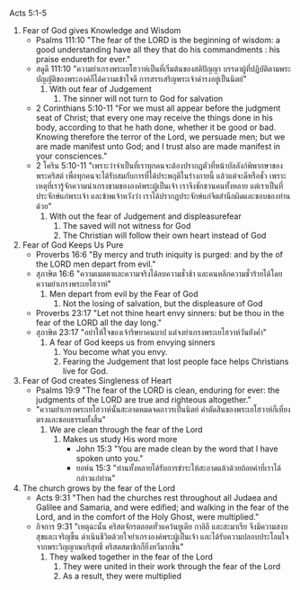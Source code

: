 Acts 5:1-5

1. Fear of God gives Knowledge and Wisdom
    - Psalms 111:10 "The fear of the LORD is the beginning of wisdom: a good understanding have all they that do his commandments : his praise endureth for ever."
    - สดูดี 111:10 "ความยำเกรงพระเยโฮวาห์เป็นที่เริ่มต้นของสติปัญญา บรรดาผู้ที่ปฏิบัติตามพระบัญญัติของพระองค์ก็ได้ความเข้าใจดี การสรรเสริญพระเจ้าดำรงอยู่เป็นนิตย์"
        1. With out fear of Judgement
            1. The sinner will not turn to God for salvation
    - 2 Corinthians 5:10-11 "For we must all appear before the judgment seat of Christ; that every one may receive the things done in his body, according to that he hath done, whether it be good or bad. Knowing therefore the terror of the Lord, we persuade men; but we are made manifest unto God; and I trust also are made manifest in your consciences."
    - 2 โคริน 5:10-11 "เพราะว่าจำเป็นที่เราทุกคนจะต้องปรากฏตัวที่หน้าบัลลังก์พิพากษาของพระคริสต์ เพื่อทุกคนจะได้รับสมกับการที่ได้ประพฤติในร่างกายนี้ แล้วแต่จะดีหรือชั่ว เพราะเหตุที่เรารู้จักความน่าเกรงขามขององค์พระผู้เป็นเจ้า เราจึงชักชวนคนทั้งหลาย แต่เราเป็นที่ประจักษ์แก่พระเจ้า และข้าพเจ้าหวังว่า เราได้ปรากฏประจักษ์แก่จิตสำนึกผิดและชอบของท่านด้วย"
        1. With out the fear of Judgement and displeasurefear
            1. The saved will not witness for God
            2. The Christian will follow their own heart instead of God
2. Fear of God Keeps Us Pure
    - Proverbs 16:6 "By mercy and truth iniquity is purged: and by the of the LORD men depart from evil."
    - สุภาษิต 16:6 "ความเมตตาและความจริงได้ลบความชั่วช้า และคนหลีกความชั่วร้ายได้โดยความยำเกรงพระเยโฮวาห์"
        1. Men depart from evil by the Fear of God
            1. Not the losing of salvation, but the displeasure of God
    - Proverbs 23:17 "Let not thine heart envy sinners: but be thou in the fear of the LORD all the day long."
    - สุภาษิต 23:17 "อย่าให้ใจของเจ้าริษยาคนบาป แต่จงยำเกรงพระเยโฮวาห์วันยังค่ำ"
        1. A fear of God keeps us from envying sinners
            1. You become what you envy.
            2. Fearing the Judgement that lost people face helps Christians live for God.
3. Fear of God creates Singleness of Heart
    - Psalms 19:9 "The fear of the LORD is clean, enduring for ever: the judgments of the LORD are true and righteous altogether."
    - "ความยำเกรงพระเยโฮวาห์นั้นสะอาดหมดจดถาวรเป็นนิตย์ คำตัดสินของพระเยโฮวาห์ก็เที่ยงตรงและชอบธรรมทั้งสิ้น"
        1. We are clean through the fear of the Lord
            1. Makes us study His word more
                - John 15:3 "You are made clean by the word that I have spoken unto you."
                - ยอห์น 15:3 "ท่านทั้งหลายได้รับการชำระให้สะอาดแล้วด้วยถ้อยคำที่เราได้กล่าวแก่ท่าน"
4. The church grows by the fear of the Lord
    - Acts 9:31 "Then had the churches rest throughout all Judaea and Galilee and Samaria, and were edified; and walking in the fear of the Lord, and in the comfort of the Holy Ghost, were multiplied."
    - กิจการ 9:31 "เหตุฉะนั้น คริสตจักรตลอดทั่วแคว้นยูเดีย กาลิลี และสะมาเรีย จึงมีความสงบสุขและเจริญขึ้น ดำเนินชีวิตด้วยใจยำเกรงองค์พระผู้เป็นเจ้า และได้รับความปลอบประโลมใจจากพระวิญญาณบริสุทธิ์ คริสตสมาชิกก็ยิ่งทวีมากขึ้น"
        1. They walked together in the fear of the Lord
            1. They were united in their work through the fear of the Lord
            2. As a result, they were multiplied
